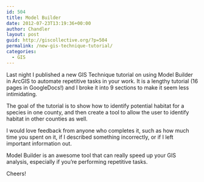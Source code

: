 ```yaml
---
id: 504
title: Model Builder
date: 2012-07-23T13:19:36+00:00
author: Chandler
layout: post
guid: http://giscollective.org/?p=504
permalink: /new-gis-technique-tutorial/
categories:
  - GIS
---
```

Last night I published a new GIS Technique tutorial on using Model Builder in ArcGIS to automate repetitive tasks in your work. It is a lengthy tutorial (16 pages in GoogleDocs!) and I broke it into 9 sections to make it seem less intimidating.

The goal of the tutorial is to show how to identify potential habitat for a species in one county, and then create a tool to allow the user to identify habitat in other counties as well.

I would love feedback from anyone who completes it, such as how much time you spent on it, if I described something incorrectly, or if I left important information out.

Model Builder is an awesome tool that can really speed up your GIS analysis, especially if you&#8217;re performing repetitive tasks.

Cheers!